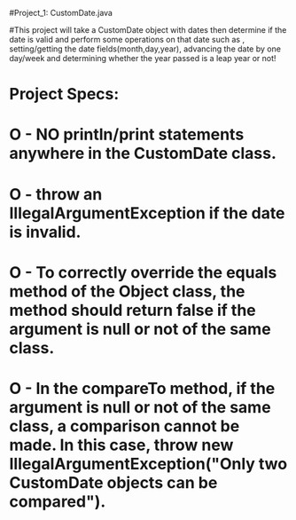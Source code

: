 #Project_1: CustomDate.java


#This project will take a CustomDate object with dates then determine if the date is valid and perform some operations on that date such as , setting/getting the date fields(month,day,year), advancing the date by one day/week and determining whether the year passed is a leap year or not!


# Project Specs:
 #  O - NO println/print statements anywhere in the CustomDate class.
 #  O - throw an IllegalArgumentException if the date is invalid.
 #  O - To correctly override the equals method of the Object class, the method should return false if the argument is null or not of the same class.
 # O - In the compareTo method, if the argument is null or not of the same class, a comparison cannot be made. In this case, throw new IllegalArgumentException("Only two CustomDate objects can be compared").
   
